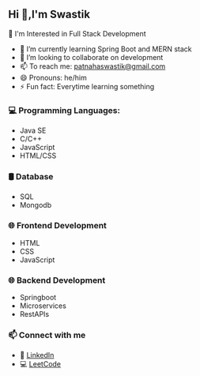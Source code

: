 ## Hi 👋,I'm Swastik 


  👀 I'm Interested in Full Stack Development
- 🌱 I’m currently learning Spring Boot and MERN stack
- 👯 I’m looking to collaborate on development
- 📫 To reach me: [patnahaswastik@gmail.com](mailto:patnahaswastik@gmail.com)
- 😄 Pronouns: he/him
- ⚡ Fun fact: Everytime learning something

 
### 💻 Programming Languages:
- Java SE
- C/C++
- JavaScript
- HTML/CSS


### 🛢 Database
- SQL
- Mongodb


### 🌐 Frontend Development
- HTML
- CSS
- JavaScript
  
### 🌐 Backend Development
- Springboot
- Microservices
- RestAPIs

### 📫 Connect with me 
- 💼 [LinkedIn](https://linkedin.com/in/swastik-patnaha-03318629)
- 💻 [LeetCode](https://leetcode.com/swastikdada)
